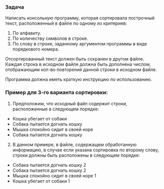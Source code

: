 ### Задача
Написать консольную программу, которая сортировала построчный текст, расположенный в файле по одному из критериев:
1. По алфавиту.
2. По количеству символов в строке.
3. По слову в строке, заданному аргументом программы в виде порядкового номера.

Отсортированный текст должен быть сохранен в другом файле.  
Каждая строка в исходном файле должна быть дополнена числом, отображающим кол-во повторений данной строки в исходном файле.

Программа должна иметь краткую инструкцию по использованию.

### Пример для 3-го варианта сортировки:
1. Предположим, что исходный файл содержит строки, расположенные в следующем порядке:

- Кошка убегает от собаки
- Собака пытается догнать кошку
- Мышка спокойно сидит в своей норе
- Собака пытается догнать кошку

2. В данном примере, в файле, содержащем обработанную информацию, в случае если указана сортировка по второму слову, строки должны быть расположены в следующем порядке:

- Собака пытается догнать кошку 2
- Собака пытается догнать кошку 2
- Мышка спокойно сидит в своей норе 1
- Кошка убегает от собаки 1